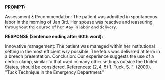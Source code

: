 **PROMPT:**

Assessment & Recommendation:  The patient was admitted in spontaneous labor in the morning of Jan 3rd. Her spouse was reactive and reassuring throughout the course of her stay in labor and delivery.

**RESPONSE (Sentence ending after 60th word):**

Innovative management:  The patient was managed within her institutional setting in the most efficient way possible. The fetus was delivered at term in a breech presentation. Conclusion:  Our experience suggests the use of a cedric clamp, similar to that used in many other settings outside the United States, should be considered. References: (2, 4, 5)  1. Tuck, S. F. (2009). "Tuck Technique in the Emergency Department." 